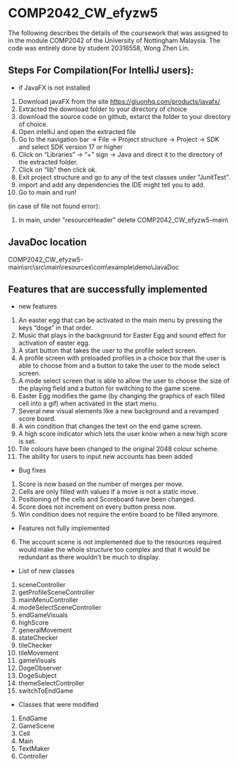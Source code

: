 # COMP2042_CW_efyzw5
The following describes the details of the coursework that was assigned to in the module COMP2042 of the University of Nottingham Malaysia. The code was entirely done by student 20316558, Wong Zhen Lin. 

## Steps For Compilation(For IntelliJ users):
- if JavaFX is not installed
1. Download javaFX from the site https://gluonhq.com/products/javafx/  
2. Extracted the download folder to your directory of choice
3. download the source code on github, extarct the folder to your directory of choice.
4. Open intelliJ and open the extracted file
3. Go to the navigation bar -> File -> Project structure -> Project -> SDK and select SDK version 17 or higher
4. Click on “Libraries” -> “+” sign -> Java and direct it to the directory of the extracted folder.
5. Click on “lib” then click ok.
6. Exit project structure and go to any of the test classes under "JunitTest".
7. import and add any dependencies the IDE might tell you to add.
8. Go to main and run!

(in case of file not found error):
1. In main, under "resourceHeader" delete COMP2042_CW_efyzw5-main\\ 

## JavaDoc location
COMP2042_CW_efyzw5-main\src\src\main\resources\com\example\demo\JavaDoc

## Features that are successfully implemented
- new features
1. An easter egg that can be activated in the main menu by pressing the keys “doge” in that order.
2. Music that plays in the background for Easter Egg and sound effect for activation of easter egg.
3. A start button that takes the user to the profile select screen.
4. A profile screen with preloaded profiles in a choice box that the user is able to choose from and a button to take the user to the mode select screen.
5. A mode select screen that is able to allow the user to choose the size of the playing field and a button for switching to the game scene.
6. Easter Egg modifies the game (by changing the graphics of each filled cell into a gif) when activated in the start menu.
7. Several new visual elements like a new background and a revamped score board.
8. A win condition that changes the text on the end game screen.
9. A high score indicator which lets the user know when a new high score is set.
10. Tile colours have been changed to the original 2048 colour scheme.
11. The ability for users to input new accounts has been added 
- Bug fixes
1. Score is now based on the number of merges per move.
2. Cells are only filled with values if a move is not a static move.
3. Positioning of the cells and Scoreboard have been changed.
4. Score does not increment on every button press now.
5. Win condition does not require the entire board to be filled anymore.
- Features not fully implemented
6. The account scene is not implemented due to the resources required would make the whole structure too complex and that it would be redundant as there wouldn't be much to display.
- List of new classes
1. sceneController
2. getProfileSceneController
3. mainMenuController
4. modeSelectSceneController
5. endGameVisuals
6. highScore
7. generalMovement
8. stateChecker
9. tileChecker
10. tileMovement
11. gameVisuals
12. DogeObserver
13. DogeSubject 
14. themeSelectController
15. switchToEndGame 
- Classes that were modified
1. EndGame
2. GameScene
3. Cell
4. Main
5. TextMaker
6. Controller


